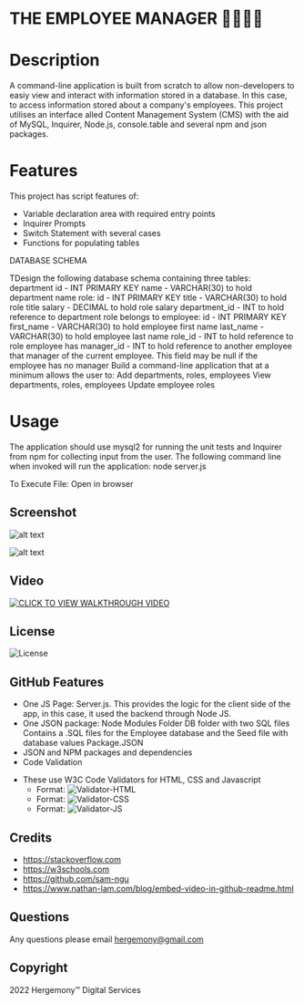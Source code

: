 # THE EMPLOYEE MANAGER 👷‍♀️🧑‍🏭 #

# Description
A command-line application is built from scratch to allow non-developers to easiy view and interact with information stored in a database. In this case, to access information stored about a company's employees. This project utilises an interface alled Content Management System (CMS) with the aid of MySQL, Inquirer, Node.js, console.table and several npm and json packages. 

# Features
This project has script features of:
- Variable declaration area with required entry points
- Inquirer Prompts
- Switch Statement with several cases
- Functions for populating tables

DATABASE SCHEMA

TDesign the following database schema containing three tables:
department
id - INT PRIMARY KEY
name - VARCHAR(30) to hold department name
role:
id - INT PRIMARY KEY
title - VARCHAR(30) to hold role title
salary - DECIMAL to hold role salary
department_id - INT to hold reference to department role belongs to
employee:
id - INT PRIMARY KEY
first_name - VARCHAR(30) to hold employee first name
last_name - VARCHAR(30) to hold employee last name
role_id - INT to hold reference to role employee has
manager_id - INT to hold reference to another employee that manager of the current employee. This field may be null if the employee has no manager
Build a command-line application that at a minimum allows the user to:
Add departments, roles, employees
View departments, roles, employees
Update employee roles

# Usage
The application should use mysql2 for running the unit tests and Inquirer from npm for collecting input from the user. The following command line when invoked will run the application: node server.js

To Execute File:
Open in browser

## Screenshot
![alt text](https://github.com/hergemony/?raw=true)

![alt text](https://github.com/hergemony/?raw=true)

## Video
[![CLICK TO VIEW WALKTHROUGH VIDEO](https://img.youtube.com/xx)](https://youtu.be/)

## License
![License](https://img.shields.io/badge/License-MIT-blue)

## GitHub Features
- One JS Page:
Server.js. This provides the logic for the client side of the app, in this case, it used the backend through Node JS.
- One JSON package:
Node Modules Folder
DB folder with two SQL files
Contains a .SQL files for the Employee database and the Seed file with database values
Package.JSON
- JSON and NPM packages and dependencies
- Code Validation
* These use W3C Code Validators for HTML, CSS and Javascript
    * Format: ![Validator-HTML](N/A)
    * Format: ![Validator-CSS](N/A)
    * Format: ![Validator-JS](N/A)

## Credits
- https://stackoverflow.com
- https://w3schools.com
- https://github.com/sam-ngu
- https://www.nathan-lam.com/blog/embed-video-in-github-readme.html

## Questions
Any questions please email hergemony@gmail.com

## Copyright
2022 Hergemony™️ Digital Services

